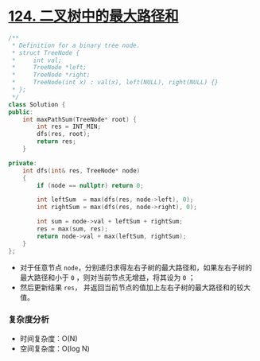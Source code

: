 # [124. 二叉树中的最大路径和](https://leetcode-cn.com/problems/binary-tree-maximum-path-sum/)

```cpp
/**
 * Definition for a binary tree node.
 * struct TreeNode {
 *     int val;
 *     TreeNode *left;
 *     TreeNode *right;
 *     TreeNode(int x) : val(x), left(NULL), right(NULL) {}
 * };
 */
class Solution {
public:
    int maxPathSum(TreeNode* root) {
        int res = INT_MIN;
        dfs(res, root);
        return res;
    }

private:
    int dfs(int& res, TreeNode* node)
    {
        if (node == nullptr) return 0;

        int leftSum  = max(dfs(res, node->left), 0);
        int rightSum = max(dfs(res, node->right), 0);

        int sum = node->val + leftSum + rightSum;
        res = max(sum, res);
        return node->val + max(leftSum, rightSum);
    }
};
```

- 对于任意节点 `node`，分别递归求得左右子树的最大路径和，如果左右子树的最大路径和小于 `0` ，则对当前节点无增益，将其设为 `0` ；
- 然后更新结果 `res`， 并返回当前节点的值加上左右子树的最大路径和的较大值。

### 复杂度分析

- 时间复杂度：O(N)
- 空间复杂度：O(log N)